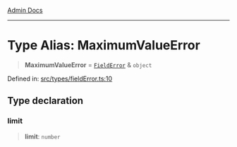 [Admin Docs](/)

***

# Type Alias: MaximumValueError

> **MaximumValueError** = [`FieldError`](FieldError.md) & `object`

Defined in: [src/types/fieldError.ts:10](https://github.com/PalisadoesFoundation/talawa-admin/blob/main/src/types/fieldError.ts#L10)

## Type declaration

### limit

> **limit**: `number`
